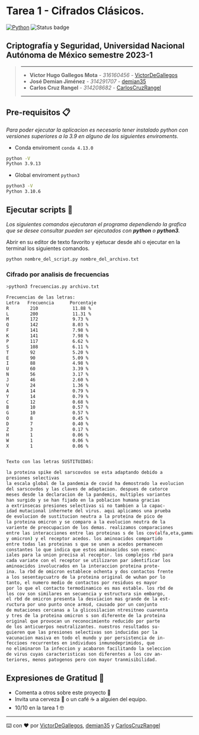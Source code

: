 # Tarea 1 - Cifrados Clásicos.

[![Python](https://img.shields.io/badge/Python-3.9+-yellow?style=for-the-badge&logo=python&logoColor=white&labelColor=101010)](https://python.org) ![Status badge](https://img.shields.io/badge/status-en%20progreso-yellow?style=for-the-badge)

## Criptografía y Seguridad, Universidad Nacional Autónoma de México semestre 2023-1

> ---
>
> * **Victor Hugo Gallegos Mota** - *316160456* - [VictorDeGallegos](https://github.com/VictorDeGallegos)
> * **José Demian Jiménez** - *314291707* - [demian35](https://github.com/demian35)
> * **Carlos Cruz Rangel** - *314208682* - [CarlosCruzRangel](https://github.com/CarlosCruzRangel)
>
>
>
> ---


## Pre-requisitos 📋

*Para poder ejecutar la aplicacion es necesario tener instalado python  con versiones superiores a la 3.9 en alguno de los siguientes enviroments.*

* Conda enviroment `conda 4.13.0`

```bash
python -V
Python 3.9.13
```

* Global enviroment `python3`

```bash
python3 -V
Python 3.10.6
```

## Ejecutar scripts 🚀

*Los siguientes comandos ejecutaran el programa dependiendo la grafica que se desee consultar pueden ser ejecutados con **python** o **python3**.*

Abrir en su editor de texto favorito y ejetucar desde ahi o ejecutar en la terminal los siguientes comandos.

```bash
python nombre_del_script.py nombre_del_archivo.txt
```

### Cifrado por analisis de frecuencias
    
```bash
>python3 frecuencias.py archivo.txt

Frecuencias de las letras:
Letra   Frecuencia      Porcentaje
R        210             11.88 %
L        200             11.31 %
M        172             9.73 %
Q        142             8.03 %
F        141             7.98 %
K        141             7.98 %
P        117             6.62 %
S        108             6.11 %
T        92              5.20 %
E        90              5.09 %
I        88              4.98 %
U        60              3.39 %
N        56              3.17 %
J        46              2.60 %
V        24              1.36 %
A        14              0.79 %
Y        14              0.79 %
C        12              0.68 %
B        10              0.57 %
G        10              0.57 %
O        8               0.45 %
D        7               0.40 %
Z        3               0.17 %
H        1               0.06 %
W        1               0.06 %
X        1               0.06 %


Texto con las letras SUSTITUIDAS: 

la proteina spike del sarscovdos se esta adaptando debido a
presiones selectivas
la escala global de la pandemia de covid ha demostrado la evolucion
del sarscovdos y las claves de adaptacion. despues de catorce
meses desde la declaracion de la pandemis, multiples variantes
han surgido y se han fijado en la poblacion humana gracias
a extrinsecas presiones selectivas si no tambien a la capac-
idad mutacional inhernete del virus. aqui aplicamos una prueba
de evolucion de sustitucion neutra a la proteina de pico de
la proteina omicron y se comparo a la evolucion neutra de la
variente de preocupacion de los demas. realizamos comparaciones
entre las interacciones entre las proteinas s de los cov(alfa,eta,gamma,delta
y omicron) y el receptor acedos. los aminoacidos compartido
entre todas las proteinas s que se unen a acedos permanecen
constantes lo que indica que estos aminoacidos son esenc-
iales para la union precisa al receptor. los complejos rbd para
cada variate con el receptor se utilizaron par identificar los
aminoacidos involucrados en la interaccion proteina prote-
ina. la rbd de omicron establece ochenta y dos contactos frente
a los sesentaycuatro de la proteina original de wuhan por lo
tanto, el numero medio de contactos por residuos es mayor
por lo que el contacto termodinamico es mas estable. los rbd de
los cov son similares en secuencia y estructura sin embargo,
el rbd de omicron presenta la desviacion mas grande de la est-
ructura por uno punto once armsd, causado por un conjunto
de mutaciones cercanas a la glicosilacion ntresitneo cuarenta
y tres de la proteina omicron s son diferente de la proteina
original que provocan un reconocimiento reducido por parte
de los anticuerpos neutralizantes. nuestros resultados su-
guieren que las presiones selectivas son inducidas por la
vacunacion masiva en todo el mundo y por persistencia de in-
feccioes recurrentes en individuos inmunodeprimidos, que
no eliminaron la infeccion y acabaron facilitando la seleccion
de virus cuyas caracteristicas son diferentes a los cov an-
teriores, menos patogenos pero con mayor tranmisibilidad.
```

## Expresiones de Gratitud 🎁

* Comenta a otros sobre este proyecto 📢
* Invita una cerveza 🍺 o un café ☕ a alguien del equipo.
* 10/10 en la tarea 1 🤓

---
⌨️ con ❤️ por  [VictorDeGallegos](https://github.com/VictorDeGallegos), [demian35](https://github.com/demian35) y [CarlosCruzRangel](https://github.com/CarlosCruzRangel)
